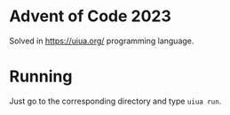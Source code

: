 # Advent of Code 2023
Solved in https://uiua.org/ programming language.

# Running
Just go to the corresponding directory and type `uiua run`.
